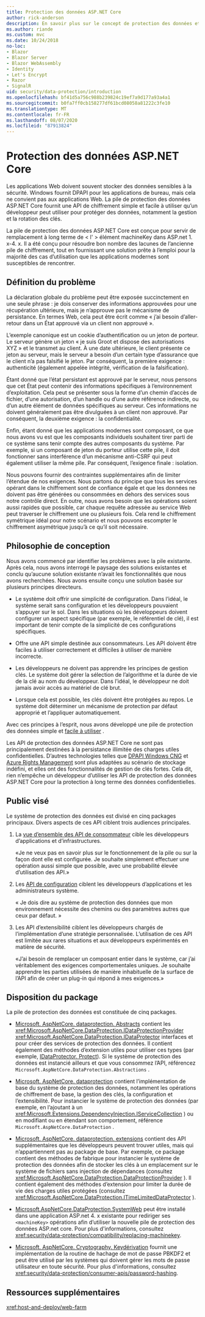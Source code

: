```yaml
---
title: Protection des données ASP.NET Core
author: rick-anderson
description: En savoir plus sur le concept de protection des données et les principes de conception des API de protection des données ASP.NET Core.
ms.author: riande
ms.custom: mvc
ms.date: 10/24/2018
no-loc:
- Blazor
- Blazor Server
- Blazor WebAssembly
- Identity
- Let's Encrypt
- Razor
- SignalR
uid: security/data-protection/introduction
ms.openlocfilehash: bf41d5a756c988b239824c19ef7a9d177a93a4a1
ms.sourcegitcommit: b0fa7ff0cb158277df61bcd08058a81222c3fe10
ms.translationtype: MT
ms.contentlocale: fr-FR
ms.lasthandoff: 08/07/2020
ms.locfileid: "87913824"
---
```

# <a name="aspnet-core-data-protection"></a>Protection des données ASP.NET Core

Les applications Web doivent souvent stocker des données sensibles à la sécurité. Windows fournit DPAPI pour les applications de bureau, mais cela ne convient pas aux applications Web. La pile de protection des données ASP.NET Core fournit une API de chiffrement simple et facile à utiliser qu’un développeur peut utiliser pour protéger des données, notamment la gestion et la rotation des clés.

La pile de protection des données ASP.NET Core est conçue pour servir de remplacement à long terme de &lt; l' &gt; élément machineKey dans ASP.net 1. x-4. x. Il a été conçu pour résoudre bon nombre des lacunes de l’ancienne pile de chiffrement, tout en fournissant une solution prête à l’emploi pour la majorité des cas d’utilisation que les applications modernes sont susceptibles de rencontrer.

## <a name="problem-statement"></a>Définition du problème

La déclaration globale du problème peut être exposée succinctement en une seule phrase : je dois conserver des informations approuvées pour une récupération ultérieure, mais je n’approuve pas le mécanisme de persistance. En termes Web, cela peut être écrit comme « j’ai besoin d’aller-retour dans un État approuvé via un client non approuvé ».

L’exemple canonique est un cookie d’authentification ou un jeton de porteur. Le serveur génère un jeton « je suis Groot et dispose des autorisations XYZ » et le transmet au client. À une date ultérieure, le client présente ce jeton au serveur, mais le serveur a besoin d’un certain type d’assurance que le client n’a pas falsifié le jeton. Par conséquent, la première exigence : authenticité (également appelée intégrité, vérification de la falsification).

Étant donné que l’état persistant est approuvé par le serveur, nous pensons que cet État peut contenir des informations spécifiques à l’environnement d’exploitation. Cela peut se présenter sous la forme d’un chemin d’accès de fichier, d’une autorisation, d’un handle ou d’une autre référence indirecte, ou d’un autre élément de données spécifiques au serveur. Ces informations ne doivent généralement pas être divulguées à un client non approuvé. Par conséquent, la deuxième exigence : la confidentialité.

Enfin, étant donné que les applications modernes sont composant, ce que nous avons vu est que les composants individuels souhaitent tirer parti de ce système sans tenir compte des autres composants du système. Par exemple, si un composant de jeton du porteur utilise cette pile, il doit fonctionner sans interférence d’un mécanisme anti-CSRF qui peut également utiliser la même pile. Par conséquent, l’exigence finale : isolation.

Nous pouvons fournir des contraintes supplémentaires afin de limiter l’étendue de nos exigences. Nous partons du principe que tous les services opérant dans le chiffrement sont de confiance égale et que les données ne doivent pas être générées ou consommées en dehors des services sous notre contrôle direct. En outre, nous avons besoin que les opérations soient aussi rapides que possible, car chaque requête adressée au service Web peut traverser le chiffrement une ou plusieurs fois. Cela rend le chiffrement symétrique idéal pour notre scénario et nous pouvons escompter le chiffrement asymétrique jusqu’à ce qu’il soit nécessaire.

## <a name="design-philosophy"></a>Philosophie de conception

Nous avons commencé par identifier les problèmes avec la pile existante. Après cela, nous avons interrogé le paysage des solutions existantes et conclu qu’aucune solution existante n’avait les fonctionnalités que nous avons recherchées. Nous avons ensuite conçu une solution basée sur plusieurs principes directeurs.

* Le système doit offrir une simplicité de configuration. Dans l’idéal, le système serait sans configuration et les développeurs pouvaient s’appuyer sur le sol. Dans les situations où les développeurs doivent configurer un aspect spécifique (par exemple, le référentiel de clé), il est important de tenir compte de la simplicité de ces configurations spécifiques.

* Offre une API simple destinée aux consommateurs. Les API doivent être faciles à utiliser correctement et difficiles à utiliser de manière incorrecte.

* Les développeurs ne doivent pas apprendre les principes de gestion clés. Le système doit gérer la sélection de l’algorithme et la durée de vie de la clé au nom du développeur. Dans l’idéal, le développeur ne doit jamais avoir accès au matériel de clé brut.

* Lorsque cela est possible, les clés doivent être protégées au repos. Le système doit déterminer un mécanisme de protection par défaut approprié et l’appliquer automatiquement.

Avec ces principes à l’esprit, nous avons développé une pile de protection des données simple et [facile à utiliser](xref:security/data-protection/using-data-protection) .

Les API de protection des données ASP.NET Core ne sont pas principalement destinées à la persistance illimitée des charges utiles confidentielles. D’autres technologies telles que [DPAPI Windows CNG](/windows/win32/seccng/cng-dpapi) et [Azure Rights Management](/rights-management/) sont plus adaptées au scénario de stockage indéfini, et elles ont des fonctionnalités de gestion de clés fortes. Cela dit, rien n’empêche un développeur d’utiliser les API de protection des données ASP.NET Core pour la protection à long terme des données confidentielles.

## <a name="audience"></a>Public visé

Le système de protection des données est divisé en cinq packages principaux. Divers aspects de ces API ciblent trois audiences principales.

1. La [vue d’ensemble des API de consommateur](xref:security/data-protection/consumer-apis/overview) cible les développeurs d’applications et d’infrastructures.

   «Je ne veux pas en savoir plus sur le fonctionnement de la pile ou sur la façon dont elle est configurée. Je souhaite simplement effectuer une opération aussi simple que possible, avec une probabilité élevée d’utilisation des API.»

2. Les [API de configuration](xref:security/data-protection/configuration/overview) ciblent les développeurs d’applications et les administrateurs système.

   « Je dois dire au système de protection des données que mon environnement nécessite des chemins ou des paramètres autres que ceux par défaut. »

3. Les API d’extensibilité ciblent les développeurs chargés de l’implémentation d’une stratégie personnalisée. L’utilisation de ces API est limitée aux rares situations et aux développeurs expérimentés en matière de sécurité.

   «J’ai besoin de remplacer un composant entier dans le système, car j’ai véritablement des exigences comportementales uniques. Je souhaite apprendre les parties utilisées de manière inhabituelle de la surface de l’API afin de créer un plug-in qui répond à mes exigences.»

## <a name="package-layout"></a>Disposition du package

La pile de protection des données est constituée de cinq packages.

* [Microsoft. AspNetCore. dataprotection. Abstracts](https://www.nuget.org/packages/Microsoft.AspNetCore.DataProtection.Abstractions/) contient les <xref:Microsoft.AspNetCore.DataProtection.IDataProtectionProvider> <xref:Microsoft.AspNetCore.DataProtection.IDataProtector> interfaces et pour créer des services de protection des données. Il contient également des méthodes d’extension utiles pour utiliser ces types (par exemple, [IDataProtector. Protect](xref:Microsoft.AspNetCore.DataProtection.DataProtectionCommonExtensions.Protect*)). Si le système de protection des données est instancié ailleurs et que vous consommez l’API, référencez `Microsoft.AspNetCore.DataProtection.Abstractions` .

* [Microsoft. AspNetCore. dataprotection](https://www.nuget.org/packages/Microsoft.AspNetCore.DataProtection/) contient l’implémentation de base du système de protection des données, notamment les opérations de chiffrement de base, la gestion des clés, la configuration et l’extensibilité. Pour instancier le système de protection des données (par exemple, en l’ajoutant à un <xref:Microsoft.Extensions.DependencyInjection.IServiceCollection> ) ou en modifiant ou en étendant son comportement, référence `Microsoft.AspNetCore.DataProtection` .

* [Microsoft. AspNetCore. dataprotection. extensions](https://www.nuget.org/packages/Microsoft.AspNetCore.DataProtection.Extensions/) contient des API supplémentaires que les développeurs peuvent trouver utiles, mais qui n’appartiennent pas au package de base. Par exemple, ce package contient des méthodes de fabrique pour instancier le système de protection des données afin de stocker les clés à un emplacement sur le système de fichiers sans injection de dépendances (consultez <xref:Microsoft.AspNetCore.DataProtection.DataProtectionProvider> ). Il contient également des méthodes d’extension pour limiter la durée de vie des charges utiles protégées (consultez <xref:Microsoft.AspNetCore.DataProtection.ITimeLimitedDataProtector> ).

* [Microsoft.AspNetCore.DataProtection.SystemWeb](https://www.nuget.org/packages/Microsoft.AspNetCore.DataProtection.SystemWeb/) peut être installé dans une application ASP.net 4. x existante pour rediriger ses `<machineKey>` opérations afin d’utiliser la nouvelle pile de protection des données ASP.net core. Pour plus d'informations, consultez <xref:security/data-protection/compatibility/replacing-machinekey>.

* [Microsoft. AspNetCore. Cryptography. Keydérivation](https://www.nuget.org/packages/Microsoft.AspNetCore.Cryptography.KeyDerivation/) fournit une implémentation de la routine de hachage de mot de passe PBKDF2 et peut être utilisé par les systèmes qui doivent gérer les mots de passe utilisateur en toute sécurité. Pour plus d'informations, consultez <xref:security/data-protection/consumer-apis/password-hashing>.

## <a name="additional-resources"></a>Ressources supplémentaires

<xref:host-and-deploy/web-farm>

